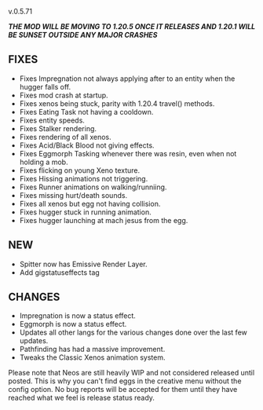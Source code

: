 v.0.5.71

***THE MOD WILL BE MOVING TO 1.20.5 ONCE IT RELEASES AND 1.20.1 WILL BE SUNSET OUTSIDE ANY MAJOR CRASHES***

## FIXES
- Fixes Impregnation not always applying after to an entity when the hugger falls off.
- Fixes mod crash at startup.
- Fixes xenos being stuck, parity with 1.20.4 travel() methods.
- Fixes Eating Task not having a cooldown.
- Fixes entity speeds.
- Fixes Stalker rendering.
- Fixes rendering of all xenos.
- Fixes Acid/Black Blood not giving effects.
- Fixes Eggmorph Tasking whenever there was resin, even when not holding a mob.
- Fixes flicking on young Xeno texture.
- Fixes Hissing animations not triggering.
- Fixes Runner animations on walking/runniing.
- Fixes missing hurt/death sounds.
- Fixes all xenos but egg not having collision.
- Fixes hugger stuck in running animation.
- Fixes hugger launching at mach jesus from the egg.

## NEW
- Spitter now has Emissive Render Layer.
- Add gigstatuseffects tag

## CHANGES
- Impregnation is now a status effect.
- Eggmorph is now a status effect.
- Updates all other langs for the various changes done over the last few updates.
- Pathfinding has had a massive improvement.
- Tweaks the Classic Xenos animation system.

Please note that Neos are still heavily WIP and not considered released until posted. This is why you can't find eggs in the creative menu without the config option.
No bug reports will be accepted for them until they have reached what we feel is release status ready.